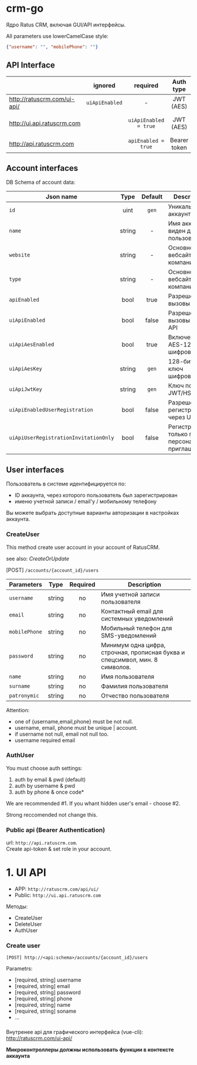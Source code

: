 # crm-go
Ядро Ratus CRM, включая GUI/API интерфейсы. 

All parameters use lowerCamelCase style:
```json
{"username": "", "mobilePhone": ""}
```

## API Interface

|  | ignored | required | Auth type | description |
| --- | :---: |:---: | :---: | --- |
| http://ratuscrm.com/ui-api/ | `uiApiEnabled` | - | JWT (AES) | JSON UI-API for app.ratuscrm.com |
| http://ui.api.ratuscrm.com |  | `uiApiEnabled = true` | JWT (AES) | JSON UI-API for company websites |
| http://api.ratuscrm.com |  | `apiEnabled = true` | Bearer token |Standard Rest JSON API   |


## Account interfaces

DB Schema of account data:

| Json name | Type | Default |Description |
| --- | :---: |:---: | --- |
| `id`  | uint | `gen` | Уникальный ID аккаунта |
| `name`  | string | - | Имя аккаунта, виден другим пользователям |
| `website`  | string | - | Основной вебсайт компании |
| `type`  | string | - | Основной вебсайт компании |
| `apiEnabled` | bool | true | Разрешены ли вызовы по API |
| `uiApiEnabled` | bool | false | Разрешены ли вызовы по UI-API |
| `uiApiAesEnabled` | bool | true | Включение AES-128/CFB шифрования |
| `uiApiAesKey` | string | `gen` | 128-битный ключ шифрования |
| `uiApiJwtKey` | string | `gen` | Ключ подписи JWT/HS256 |
| `uiApiEnabledUserRegistration` | bool | false | Разрешена регистрация через UI-API |
| `uiApiUserRegistrationInvitationOnly` | bool | false | Регистрация только по персональным приглашеним | 

## User interfaces

Пользователь в системе идентифицируется по:
 - ID аккаунта, через которого пользователь был зарегистрирован
 - именю учетной записи / email'у / мобильному телефону

Вы можете выбрать доступные варианты авторизации в настройках аккаунта.

### CreateUser

This method create user account in your account of RatusCRM. 

see also: *CreateOrUpdate*

[POST] `/accounts/{account_id}/users`

| Parameters  | Type | Required | Description |
| --- | :---: | :---: | --- |
| `username`  | string  | no | Имя учетной записи пользователя |
| `email`  | string  | no | Контактный email для системных уведомлений | 
| `mobilePhone`  | string  | no | Мобильный телефон для SMS-уведомлений |
| `password`  | string  | no | Минимум одна цифра, строчная, прописная буква и спецсимвол, мин. 8 символов. |
| `name`  | string  | no | Имя пользователя |
| `surname`  | string  | no | Фамилия пользователя |
| `patronymic`  | string  | no | Отчество пользователя |


Attention: 
- one of {username,email,phone} must be not null.
- username, email, phone must be unique | account.
- if username not null, email not null too.
- username required email

### AuthUser

You must choose auth settings: 
1. auth by email & pwd (default)
2. auth by username & pwd
3. auth by phone & once code*

We are recommended #1. If you whant hidden user's email - choose #2.

Strong reccomended not change this.

### Public api (Bearer Authentication)
url: `http://api.ratuscrm.com`.<br>
Create api-token & set role in your account.

# 1. UI API

- APP: `http://ratuscrm.com/api/ui/`
- Public: `http://ui.api.ratuscrm.com`

Методы:
- CreateUser
- DeleteUser
- AuthUser

### Create user
`[POST] http://<api:schema>/accounts/{account_id}/users`

Parametrs:
- [required, string] username
- [required, string] email
- [required, string] password
- [required, string] phone
- [required, string] name
- [required, string] soname
- ...

### 

Внутренее api для графического интерфейса (vue-cli):
http://ratuscrm.com/ui-api/


**Микроконтроллеры должны использовать функции в контексте аккаунта**
